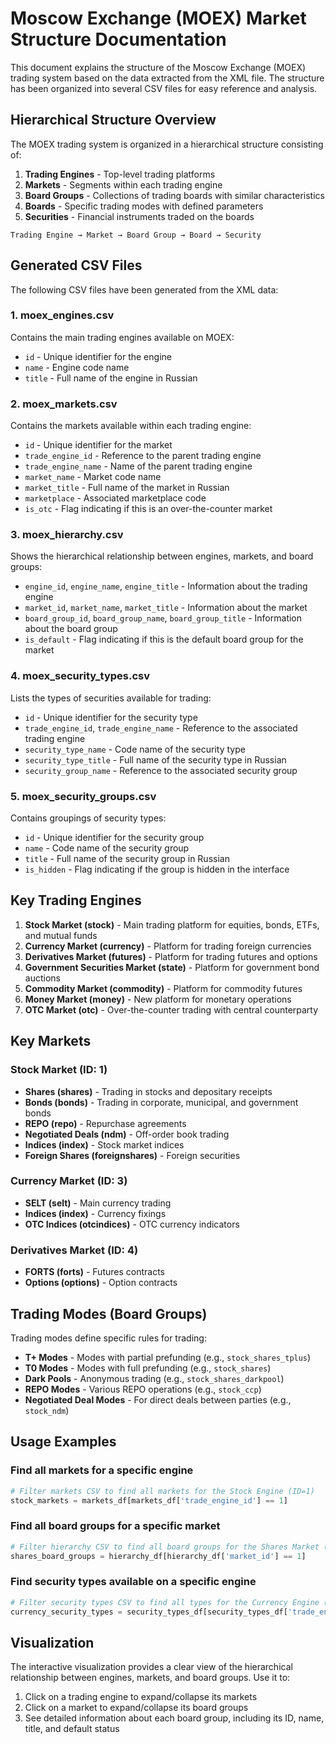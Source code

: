 # Moscow Exchange (MOEX) Market Structure Documentation

This document explains the structure of the Moscow Exchange (MOEX) trading system based on the data extracted from the XML file. The structure has been organized into several CSV files for easy reference and analysis.

## Hierarchical Structure Overview

The MOEX trading system is organized in a hierarchical structure consisting of:

1. **Trading Engines** - Top-level trading platforms
2. **Markets** - Segments within each trading engine
3. **Board Groups** - Collections of trading boards with similar characteristics
4. **Boards** - Specific trading modes with defined parameters
5. **Securities** - Financial instruments traded on the boards

```
Trading Engine → Market → Board Group → Board → Security
```

## Generated CSV Files

The following CSV files have been generated from the XML data:

### 1. moex_engines.csv
Contains the main trading engines available on MOEX:
- `id` - Unique identifier for the engine
- `name` - Engine code name
- `title` - Full name of the engine in Russian

### 2. moex_markets.csv
Contains the markets available within each trading engine:
- `id` - Unique identifier for the market
- `trade_engine_id` - Reference to the parent trading engine
- `trade_engine_name` - Name of the parent trading engine
- `market_name` - Market code name
- `market_title` - Full name of the market in Russian
- `marketplace` - Associated marketplace code
- `is_otc` - Flag indicating if this is an over-the-counter market

### 3. moex_hierarchy.csv
Shows the hierarchical relationship between engines, markets, and board groups:
- `engine_id`, `engine_name`, `engine_title` - Information about the trading engine
- `market_id`, `market_name`, `market_title` - Information about the market
- `board_group_id`, `board_group_name`, `board_group_title` - Information about the board group
- `is_default` - Flag indicating if this is the default board group for the market

### 4. moex_security_types.csv
Lists the types of securities available for trading:
- `id` - Unique identifier for the security type
- `trade_engine_id`, `trade_engine_name` - Reference to the associated trading engine
- `security_type_name` - Code name of the security type
- `security_type_title` - Full name of the security type in Russian
- `security_group_name` - Reference to the associated security group

### 5. moex_security_groups.csv
Contains groupings of security types:
- `id` - Unique identifier for the security group
- `name` - Code name of the security group
- `title` - Full name of the security group in Russian
- `is_hidden` - Flag indicating if the group is hidden in the interface

## Key Trading Engines

1. **Stock Market (stock)** - Main trading platform for equities, bonds, ETFs, and mutual funds
2. **Currency Market (currency)** - Platform for trading foreign currencies
3. **Derivatives Market (futures)** - Platform for trading futures and options
4. **Government Securities Market (state)** - Platform for government bond auctions
5. **Commodity Market (commodity)** - Platform for commodity futures
6. **Money Market (money)** - New platform for monetary operations
7. **OTC Market (otc)** - Over-the-counter trading with central counterparty

## Key Markets

### Stock Market (ID: 1)
- **Shares (shares)** - Trading in stocks and depositary receipts
- **Bonds (bonds)** - Trading in corporate, municipal, and government bonds
- **REPO (repo)** - Repurchase agreements
- **Negotiated Deals (ndm)** - Off-order book trading
- **Indices (index)** - Stock market indices
- **Foreign Shares (foreignshares)** - Foreign securities

### Currency Market (ID: 3)
- **SELT (selt)** - Main currency trading
- **Indices (index)** - Currency fixings
- **OTC Indices (otcindices)** - OTC currency indicators

### Derivatives Market (ID: 4)
- **FORTS (forts)** - Futures contracts
- **Options (options)** - Option contracts

## Trading Modes (Board Groups)

Trading modes define specific rules for trading:

- **T+ Modes** - Modes with partial prefunding (e.g., `stock_shares_tplus`)
- **T0 Modes** - Modes with full prefunding (e.g., `stock_shares`)
- **Dark Pools** - Anonymous trading (e.g., `stock_shares_darkpool`)
- **REPO Modes** - Various REPO operations (e.g., `stock_ccp`)
- **Negotiated Deal Modes** - For direct deals between parties (e.g., `stock_ndm`)

## Usage Examples

### Find all markets for a specific engine
```python
# Filter markets CSV to find all markets for the Stock Engine (ID=1)
stock_markets = markets_df[markets_df['trade_engine_id'] == 1]
```

### Find all board groups for a specific market
```python
# Filter hierarchy CSV to find all board groups for the Shares Market (ID=1)
shares_board_groups = hierarchy_df[hierarchy_df['market_id'] == 1]
```

### Find security types available on a specific engine
```python
# Filter security types CSV to find all types for the Currency Engine (ID=3)
currency_security_types = security_types_df[security_types_df['trade_engine_id'] == 3]
```

## Visualization

The interactive visualization provides a clear view of the hierarchical relationship between engines, markets, and board groups. Use it to:

1. Click on a trading engine to expand/collapse its markets
2. Click on a market to expand/collapse its board groups
3. See detailed information about each board group, including its ID, name, title, and default status
